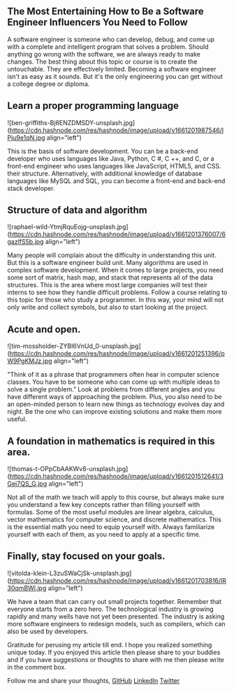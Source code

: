 ## The Most Entertaining How to Be a Software Engineer Influencers You Need to Follow




A software engineer is someone who can develop, debug, and come up with a complete and intelligent program that solves a problem. Should anything go wrong with the software, we are always ready to make changes. The best thing about this topic or course is to create the untouchable. They are effectively limited. Becoming a software engineer isn't as easy as it sounds. But it's the only engineering you can get without a college degree or diploma.

## Learn a proper programming language



![ben-griffiths-Bj6ENZDMSDY-unsplash.jpg](https://cdn.hashnode.com/res/hashnode/image/upload/v1661201987546/lPju9e1qN.jpg align="left")

This is the basis of software development. You can be a back-end developer who uses languages ​​like Java, Python, C #, C ++, and C, or a front-end engineer who uses languages ​​like JavaScript, HTML5, and CSS. their structure. Alternatively, with additional knowledge of database languages ​​like MySQL and SQL, you can become a front-end and back-end stack developer. 





## Structure of data and algorithm


![raphael-wild-YtmjRquEojg-unsplash.jpg](https://cdn.hashnode.com/res/hashnode/image/upload/v1661201376007/6gazlfS5b.jpg align="left")



Many people will complain about the difficulty in understanding this unit. But this is a software engineer build unit. Many algorithms are used in complex software development. When it comes to large projects, you need some sort of matrix, hash map, and stack that represents all of the data structures. This is the area where most large companies will test their interns to see how they handle difficult problems. Follow a course relating to this topic for those who study a programmer. In this way, your mind will not only write and collect symbols, but also to start looking at the project.

## Acute and open. 


![tim-mossholder-ZYBl6VnUd_0-unsplash.jpg](https://cdn.hashnode.com/res/hashnode/image/upload/v1661201251396/pW9PgKMJz.jpg align="left")

"Think of it as a phrase that programmers often hear in computer science classes. You have to be someone who can come up with multiple ideas to solve a single problem." Look at problems from different angles and you have different ways of approaching the problem. Plus, you also need to be an open-minded person to learn new things as technology evolves day and night. Be the one who can improve existing solutions and make them more useful.

## A foundation in mathematics is required in this area. 


![thomas-t-OPpCbAAKWv8-unsplash.jpg](https://cdn.hashnode.com/res/hashnode/image/upload/v1661201512641/3Gej7QS_G.jpg align="left")

Not all of the math we teach will apply to this course, but always make sure you understand a few key concepts rather than filling yourself with formulas. Some of the most useful modules are linear algebra, calculus, vector mathematics for computer science, and discrete mathematics. This is the essential math you need to equip yourself with. Always familiarize yourself with each of them, as you need to apply at a specific time. 

## Finally, stay focused on your goals.



![vitolda-klein-L3zuSWaCjSk-unsplash.jpg](https://cdn.hashnode.com/res/hashnode/image/upload/v1661201703816/lR30qmBWl.jpg align="left")

We have a team that can carry out small projects together. Remember that everyone starts from a zero hero. The technological industry is growing rapidly and many wells have not yet been presented. The industry is asking more software engineers to redesign models, such as compilers, which can also be used by developers. 

Gratitude for perusing my article till end. I hope you realized something unique today. If you enjoyed this article then please share to your buddies and if you have suggestions or thoughts to share with me then please write in the comment box.


Follow me and share your thoughts,
[GitHub](https://github.com/MakendranG)
[LinkedIn](https://www.linkedin.com/in/makendran/)
[Twitter](https://twitter.com/MakendranG)





